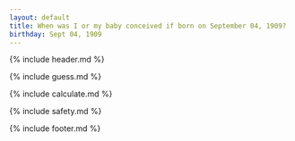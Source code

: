 ```yaml
---
layout: default
title: When was I or my baby conceived if born on September 04, 1909?
birthday: Sept 04, 1909
---
```


{% include header.md %}

{% include guess.md %}

{% include calculate.md %}

{% include safety.md %}

{% include footer.md %}



